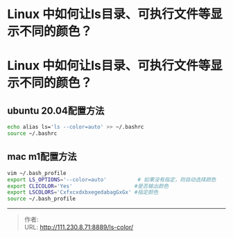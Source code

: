 # Linux 中如何让ls目录、可执行文件等显示不同的颜色？


<!--more-->
# Linux 中如何让ls目录、可执行文件等显示不同的颜色？
## ubuntu 20.04配置方法
```bash
echo alias ls='ls --color=auto' >> ~/.bashrc
source ~/.bashrc
```

## mac m1配置方法
```bash
vim ~/.bash_profile
export LS_OPTIONS='--color=auto'          # 如果没有指定，则自动选择颜色
export CLICOLOR='Yes'                    #是否输出颜色
export LSCOLORS='CxfxcxdxbxegedabagGxGx' #指定颜色
source ~/.bash_profile
```


---

> 作者:   
> URL: http://111.230.8.71:8889/ls-color/  

